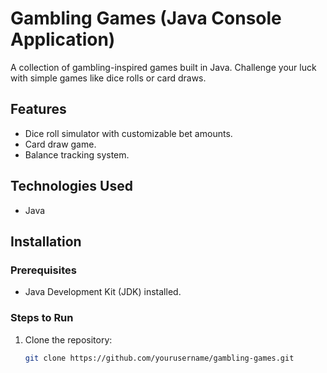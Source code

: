 # Gambling Games (Java Console Application)

A collection of gambling-inspired games built in Java. Challenge your luck with simple games like dice rolls or card draws.

## Features
- Dice roll simulator with customizable bet amounts.
- Card draw game.
- Balance tracking system.

## Technologies Used
- Java

## Installation
### Prerequisites
- Java Development Kit (JDK) installed.

### Steps to Run
1. Clone the repository:
   ```bash
   git clone https://github.com/yourusername/gambling-games.git
